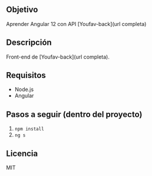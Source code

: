 ## Objetivo
Aprender Angular 12 con API [Youfav-back](url completa)

## Descripción
Front-end de [Youfav-back](url completa).

## Requisitos
* Node.js
* Angular

## Pasos a seguir (dentro del proyecto)
1. `npm install`
2. `ng s`

## Licencia
MIT
